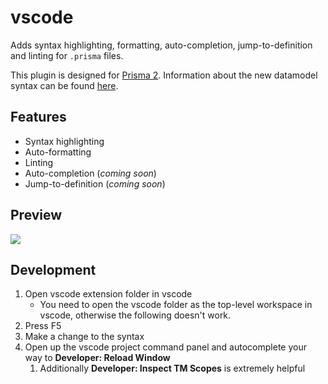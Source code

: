 # vscode

Adds syntax highlighting, formatting, auto-completion, jump-to-definition and linting for `.prisma` files.

This plugin is designed for [Prisma 2](https://www.prisma.io/blog/announcing-prisma-2-zq1s745db8i5). Information about the new datamodel syntax can be found [here](https://github.com/prisma/prisma2/blob/master/docs/data-modeling.md).

## Features

- Syntax highlighting
- Auto-formatting
- Linting
- Auto-completion (_coming soon_)
- Jump-to-definition (_coming soon_)

## Preview

![](https://imgur.com/HbufPo6.png)

## Development

1. Open vscode extension folder in vscode
   - You need to open the vscode folder as the top-level workspace in vscode, otherwise the following doesn't work.
2. Press F5
3. Make a change to the syntax
4. Open up the vscode project command panel and autocomplete your way to **Developer: Reload Window**
   1. Additionally **Developer: Inspect TM Scopes** is extremely helpful
